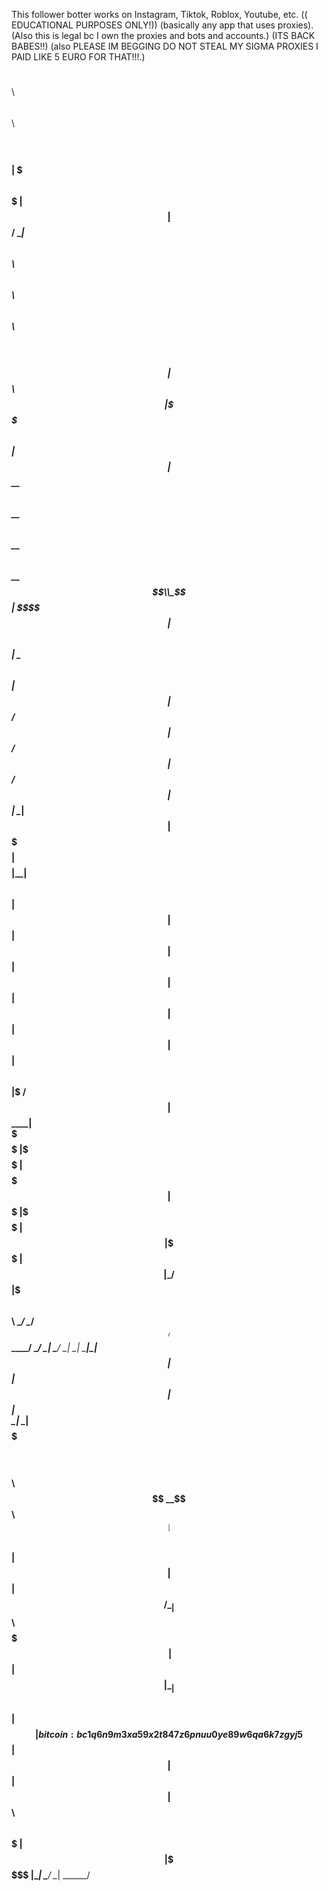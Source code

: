 This follower botter works on Instagram, Tiktok, Roblox, Youtube, etc. (( EDUCATIONAL PURPOSES ONLY!)) (basically any app that uses proxies).
(Also this is legal bc I own the proxies and bots and accounts.) (ITS BACK BABES!!) (also PLEASE IM BEGGING DO NOT STEAL MY SIGMA PROXIES I PAID LIKE 5 EURO FOR THAT!!!.)







 $$$$$$\                                                     $$\           $$\      $$\           $$\ 
$$  __$$\                                                    $$ |          $$$\    $$$ |          $$ |
$$ /  \__|$$\   $$\  $$$$$$\   $$$$$$\   $$$$$$\   $$$$$$\ $$$$$$\         $$$$\  $$$$ | $$$$$$\  $$ |
\$$$$$$\  $$ |  $$ |$$  __$$\ $$  __$$\ $$  __$$\ $$  __$$\\_$$  _|        $$\$$\$$ $$ |$$  __$$\ $$ |
 \____$$\ $$ |  $$ |$$ /  $$ |$$ /  $$ |$$ /  $$ |$$ |  \__| $$ |          $$ \$$$  $$ |$$$$$$$$ |\__|
$$\   $$ |$$ |  $$ |$$ |  $$ |$$ |  $$ |$$ |  $$ |$$ |       $$ |$$\       $$ |\$  /$$ |$$   ____|    
\$$$$$$  |\$$$$$$  |$$$$$$$  |$$$$$$$  |\$$$$$$  |$$ |       \$$$$  |      $$ | \_/ $$ |\$$$$$$$\ $$\ 
 \______/  \______/ $$  ____/ $$  ____/  \______/ \__|        \____/       \__|     \__| \_______|\__|
                    $$ |      $$ |                                                                    
                    $$ |      $$ |                                                                    
                    \__|      \__|                                                                    
$$$$$$$\ $$$$$$$$\  $$$$$$\      
$$  __$$\\__$$  __|$$  __$$\     
$$ |  $$ |  $$ |   $$ /  \__|$$\ 
$$$$$$$\ |  $$ |   $$ |      \__|
$$  __$$\   $$ |   $$ |             bitcoin:bc1q6n9m3xa59x2t847z6pnuu0ye89w6qa6k7zgyj5
$$ |  $$ |  $$ |   $$ |  $$\ $$\ 
$$$$$$$  |  $$ |   \$$$$$$  |\__|
\_______/   \__|    \______/     
                                 
                                 
                                 
